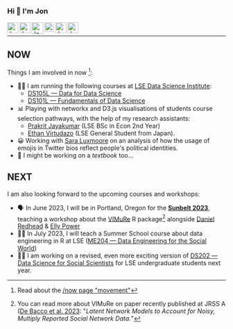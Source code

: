 ### Hi 👋 I'm Jon 


<a href="https://www.lse.ac.uk/DSI/People/Jonathan-Cardoso-Silva">
  <img align="left" alt="Jon's LSE page" width="25px" src="https://upload.wikimedia.org/wikipedia/commons/thumb/5/51/LSE_Logo.svg/319px-LSE_Logo.svg.png" />
</a>

<a href="https://www.linkedin.com/in/jonjoncardoso">
  <img align="left" alt="Jon's LinkedIN" width="25px" src="https://upload.wikimedia.org/wikipedia/commons/thumb/c/ca/LinkedIn_logo_initials.png/240px-LinkedIn_logo_initials.png" />
</a>

<a href="[https://twitter.com/jonjon_cardoso](https://mathstodon.xyz/@jonjoncardoso)">
  <img align="left" alt="Jon Cardoso | Mastodon" width="27px" 
       src="https://upload.wikimedia.org/wikipedia/commons/thumb/4/48/Mastodon_Logotype_%28Simple%29.svg/216px-Mastodon_Logotype_%28Simple%29.svg.png" />
</a>

<a href="https://scholar.google.co.uk/citations?user=7QrW-s4AAAAJ&hl=en">
  <img align="left" alt="Jon's Gmail" width="22px" src="https://raw.githubusercontent.com/simple-icons/simple-icons/master/icons/googlescholar.svg" />
</a>

<a href="https://www.researchgate.net/profile/Jonathan-Cardoso-Silva">
  <img align="left" alt="Jon's Gmail" width="25px" src="https://upload.wikimedia.org/wikipedia/commons/thumb/5/5e/ResearchGate_icon_SVG.svg/32px-ResearchGate_icon_SVG.svg.png" />
</a>

<a href="mailto:jonathan.car.silva@gmail.com">
  <img align="left" alt="Jon's Gmail" width="25px" src="https://upload.wikimedia.org/wikipedia/commons/thumb/7/7e/Gmail_icon_%282020%29.svg/320px-Gmail_icon_%282020%29.svg.png" />
</a>

<br/>

__________________________



## NOW 

Things I am involved in now [^1]:

- 🧑‍🏫 I am running the following courses at [LSE Data Science Institute](https://lse.ac.uk/dsi):
  - [DS105L — Data for Data Science](https://lse-dsi.github.io/DS105)
  - [DS101L — Fundamentals of Data Science](https://lse-dsi.github.io/DS101)
- 📊 Playing with networkx and D3.js visualisations of students course selection pathways, with the help of my research assistants:
  - [Prakrit Jayakumar](https://github.com/prakritj) (LSE BSc in Econ 2nd Year)
  - [Ethan Virtudazo](https://github.com/ethanvirtudazo) (LSE General Student from Japan).
- 😀 Working with [Sara Luxmoore](https://github.com/saraluxmoore) on an analysis of how the usage of emojis in Twitter bios reflect people's political identities.
- 📖 I might be working on a _textbook_ too...

## NEXT

I am also looking forward to the upcoming courses and workshops:

- 🗣️ In June 2023, I will be in Portland, Oregon for the [**Sunbelt 2023**](https://www.insna.org/events/sunbelt-2023), teaching a workshop about the [VIMuRe](https://latentnetworks.github.io/vimure/) R package[^2] alongside [Daniel Redhead](https://github.com/danielredhead ) & [Elly Power](https://github.com/eapower)  
- 🧑‍🏫 In July 2023, I will teach a Summer School course about data engineering in R at LSE ([ME204 — Data Engineering for the Social World](https://www.lse.ac.uk/study-at-lse/summer-schools/summer-school/courses/research-methods/me204))
- 🧑‍🏫 I am working on a revised, even more exciting version of [DS202 — Data Science for Social Scientists](https://lse-dsi.github.io/lse-ds202-course-notes/) for LSE undergraduate students next year.


[^1]: Read about the [/now page "movement"](https://sive.rs/nowff)
[^2]: You can read more about VIMuRe on paper recently published at JRSS A ([De Bacco et al. 2023](https://doi.org/10.1093/jrsssa/qnac004): "_Latent Network Models to Account for Noisy, Multiply Reported Social Network Data._"

